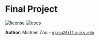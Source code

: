 # Final Project

[![license](https://img.shields.io/badge/license-MIT-green)](LICENSE)
[![docs](https://img.shields.io/badge/docs-yes-brightgreen)](docs/README.md)

**Author**: Michael Zou - [`mjzou2@illinois.edu`](mailto:mjzou2@illinois.edu)
